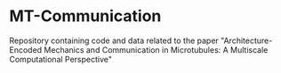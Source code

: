 # MT-Communication
Repository containing code and data related to the paper "Architecture-Encoded Mechanics and Communication in Microtubules: A Multiscale Computational Perspective"
